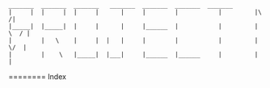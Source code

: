     _______  _______  _______   _______  _______  _______  _______
    |     |  |     |  |     |      |     |        |           |         |\    /|
    |_____|  |_____|  |     |      |     |______  |           |         | \  / |
    |        |   \    |     |  |   |     |        |           |         |  \/  |
    |        |    \   |_____|  |___|     |______  |______     |         |      |
========
Index
